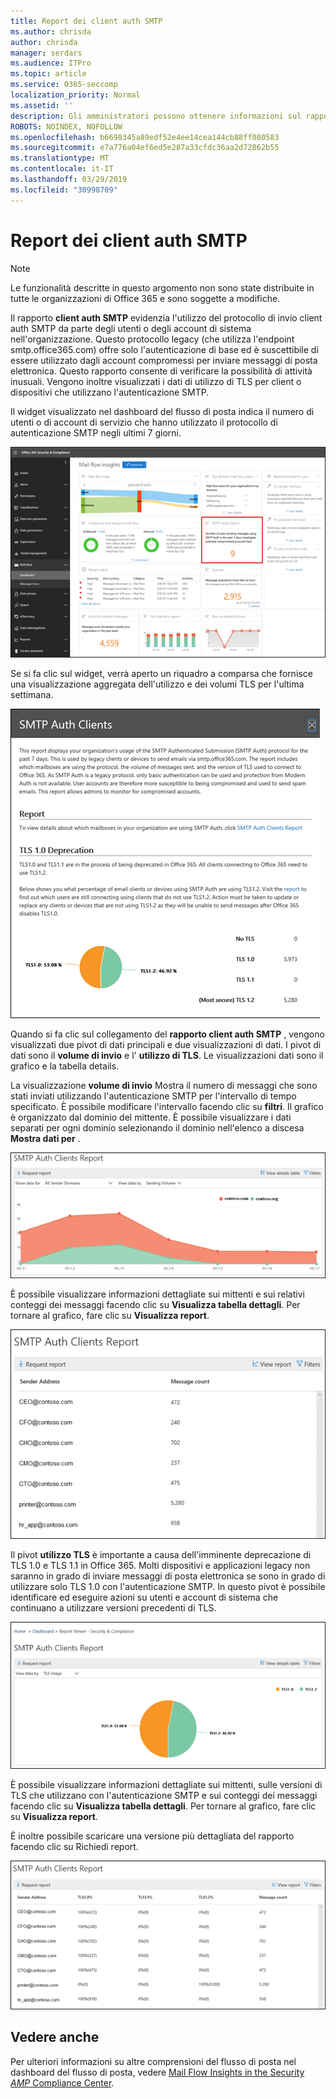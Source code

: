 ```yaml
---
title: Report dei client auth SMTP
ms.author: chrisda
author: chrisda
manager: serdars
ms.audience: ITPro
ms.topic: article
ms.service: O365-seccomp
localization_priority: Normal
ms.assetid: ''
description: Gli amministratori possono ottenere informazioni sul rapporto client auth SMTP nel dashboard del flusso di posta elettronica nel centro sicurezza & Compliance.
ROBOTS: NOINDEX, NOFOLLOW
ms.openlocfilehash: b6698345a89edf52e4ee14cea144cb88ff080583
ms.sourcegitcommit: e7a776a04ef6ed5e287a33cfdc36aa2d72862b55
ms.translationtype: MT
ms.contentlocale: it-IT
ms.lasthandoff: 03/29/2019
ms.locfileid: "30998709"
---
```

# <a name="smtp-auth-clients-report"></a>Report dei client auth SMTP

> [!NOTE]
> Le funzionalità descritte in questo argomento non sono state distribuite in tutte le organizzazioni di Office 365 e sono soggette a modifiche.

Il rapporto **client auth SMTP** evidenzia l'utilizzo del protocollo di invio client auth SMTP da parte degli utenti o degli account di sistema nell'organizzazione. Questo protocollo legacy (che utilizza l'endpoint smtp.office365.com) offre solo l'autenticazione di base ed è suscettibile di essere utilizzato dagli account compromessi per inviare messaggi di posta elettronica.  Questo rapporto consente di verificare la possibilità di attività inusuali. Vengono inoltre visualizzati i dati di utilizzo di TLS per client o dispositivi che utilizzano l'autenticazione SMTP.

Il widget visualizzato nel dashboard del flusso di posta indica il numero di utenti o di account di servizio che hanno utilizzato il protocollo di autenticazione SMTP negli ultimi 7 giorni.

![Report dei client auth SMTP nel dashboard del flusso di posta elettronica nel centro sicurezza & Compliance](media/smtp-auth-clients-report-selected.png)

Se si fa clic sul widget, verrà aperto un riquadro a comparsa che fornisce una visualizzazione aggregata dell'utilizzo e dei volumi TLS per l'ultima settimana.

![Il riquadro a comparsa nel rapporto client auth SMTP](media/smtp-auth-clients-flyout.png)

Quando si fa clic sul collegamento del **rapporto client auth SMTP** , vengono visualizzati due pivot di dati principali e due visualizzazioni di dati. I pivot di dati sono il **volume di invio** e l' **utilizzo di TLS**. Le visualizzazioni dati sono il grafico e la tabella details.

La visualizzazione **volume di invio** Mostra il numero di messaggi che sono stati inviati utilizzando l'autenticazione SMTP per l'intervallo di tempo specificato. È possibile modificare l'intervallo facendo clic su **filtri**. Il grafico è organizzato dal dominio del mittente. È possibile visualizzare i dati separati per ogni dominio selezionando il dominio nell'elenco a discesa **Mostra dati per** .

![Invio di volume nel rapporto client auth SMTP](media/smtp-auth-clients-report-sending-volume.png)

È possibile visualizzare informazioni dettagliate sui mittenti e sui relativi conteggi dei messaggi facendo clic su **Visualizza tabella dettagli**. Per tornare al grafico, fare clic su **Visualizza report**.

![Tabella dei dettagli per l'invio del volume nel rapporto client auth SMTP](media/smtp-auth-clients-report-details-sending-volume.png)

Il pivot **utilizzo TLS** è importante a causa dell'imminente deprecazione di TLS 1.0 e TLS 1.1 in Office 365. Molti dispositivi e applicazioni legacy non saranno in grado di inviare messaggi di posta elettronica se sono in grado di utilizzare solo TLS 1.0 con l'autenticazione SMTP. In questo pivot è possibile identificare ed eseguire azioni su utenti e account di sistema che continuano a utilizzare versioni precedenti di TLS.

![Utilizzo di TLS nel rapporto client auth SMTP](media/smtp-auth-clients-report-tls-usage.png)

È possibile visualizzare informazioni dettagliate sui mittenti, sulle versioni di TLS che utilizzano con l'autenticazione SMTP e sui conteggi dei messaggi facendo clic su **Visualizza tabella dettagli**. Per tornare al grafico, fare clic su **Visualizza report**.

È inoltre possibile scaricare una versione più dettagliata del rapporto facendo clic su Richiedi report.

![Tabella dei dettagli per l'utilizzo di TLS nel rapporto client auth SMTP](media/smtp-auth-clients-report-details-tls-usage.png)

## <a name="see-also"></a>Vedere anche

Per ulteriori informazioni su altre comprensioni del flusso di posta nel dashboard del flusso di posta, vedere [Mail Flow Insights in the Security _AMP_ Compliance Center](mail-flow-insights-v2.md).
